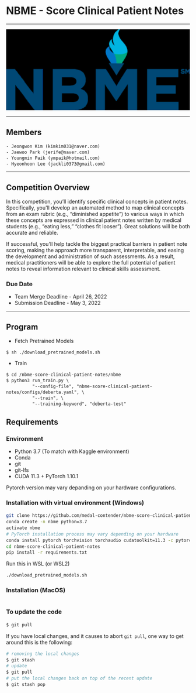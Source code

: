 # NBME - Score Clinical Patient Notes
---
<p align="center">
  <img src="./images/nbme.png" width=550>
</p>


---

## Members

```
- Jeongwon Kim (kimkim031@naver.com)
- Jaewoo Park (jerife@naver.com)
- Youngmin Paik (ympaik@hotmail.com)
- Hyeonhoon Lee (jackli0373@gmail.com)
```

---

## Competition Overview

In this competition, you’ll identify specific clinical concepts in patient notes. Specifically, you'll develop an automated method to map clinical concepts from an exam rubric (e.g., “diminished appetite”) to various ways in which these concepts are expressed in clinical patient notes written by medical students (e.g., “eating less,” “clothes fit looser”). Great solutions will be both accurate and reliable.

If successful, you'll help tackle the biggest practical barriers in patient note scoring, making the approach more transparent, interpretable, and easing the development and administration of such assessments. As a result, medical practitioners will be able to explore the full potential of patient notes to reveal information relevant to clinical skills assessment.

### Due Date
- Team Merge Deadline - April 26, 2022
- Submission Deadline - May 3, 2022

---

## Program

- Fetch Pretrained Models
```shell
$ sh ./download_pretrained_models.sh
```

- Train
```shell
$ cd /nbme-score-clinical-patient-notes/nbme
$ python3 run_train.py \
          "--config-file", "nbme-score-clinical-patient-notes/configs/deberta.yaml", \
          "--train", \
          "--training-keyword", "deberta-test"
```

## Requirements

### Environment

* Python 3.7 (To match with Kaggle environment)
* Conda
* git
* git-lfs
* CUDA 11.3 + PyTorch 1.10.1

Pytorch version may vary depanding on your hardware configurations.


### Installation with virtual environment (Windows)

```bash
git clone https://github.com/medal-contender/nbme-score-clinical-patient-notes.git
conda create -n nbme python=3.7
activate nbme
# PyTorch installation process may vary depending on your hardware
conda install pytorch torchvision torchaudio cudatoolkit=11.3 -c pytorch
cd nbme-score-clinical-patient-notes
pip install -r requirements.txt
```

Run this in WSL (or WSL2)
```bash
./download_pretrained_models.sh
```

### Installation (MacOS)

```bash
```

### To update the code

```bash
$ git pull
```

If you have local changes, and it causes to abort `git pull`, one way to get around this is the following:

```bash
# removing the local changes
$ git stash
# update
$ git pull
# put the local changes back on top of the recent update
$ git stash pop
```
